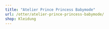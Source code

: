```yaml
---
title: "Atelier Prince Princess Babymode"
url: /otter/atelier-prince-princess-babymode/
shop: Kleidung
---
```

